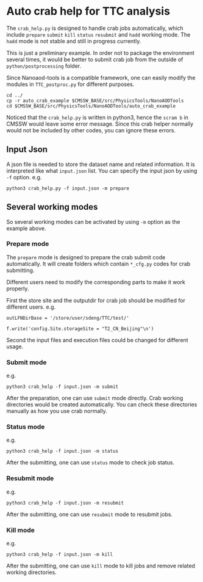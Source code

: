 # Auto crab help for TTC analysis
The `crab_help.py` is designed to handle crab jobs automatically, which include `prepare` `submit` `kill` `status` `resubmit` and `hadd` working mode. The `hadd` mode is not stable and still in progress currently.

This is just a preliminary example. In order not to package the environment several times, it would be better to submit crab job from the outside of `python/postprocessing` folder.

Since Nanoaod-tools is a compatible framework, one can easily modify the modules in `TTC_postproc.py` for different purposes.

```
cd ../
cp -r auto_crab_example $CMSSW_BASE/src/PhysicsTools/NanoAODTools
cd $CMSSW_BASE/src/PhysicsTools/NanoAODTools/auto_crab_example
```

Noticed that the `crab_help.py` is written in python3, hence the `scram b` in CMSSW would leave some error message. Since this crab helper normally would not be included by other codes, you can ignore these errors.

## Input Json
A json file is needed to store the dataset name and related information. It is interpreted like what `input.json` list. You can specify the input json by using `-f` option. e.g.
```
python3 crab_help.py -f input.json -m prepare
```

## Several working modes
So several working modes can be activated by using `-m` option as the example above.

### Prepare mode
The `prepare` mode is designed to prepare the crab submit code automatically. It will create folders which contain `*_cfg.py` codes for crab submitting.

Different users need to modify the corresponding parts to make it work properly.

First the store site and the outputdir for crab job should be modified for different users.
e.g.
```
outLFNDirBase = '/store/user/sdeng/TTC/test/'

f.write('config.Site.storageSite = "T2_CN_Beijing"\n')
```

Second the input files and execution files could be changed for different usage.

### Submit mode
e.g.
```
python3 crab_help -f input.json -m submit
```
After the preparation, one can use `submit` mode directly. Crab working directories would be created automatically. You can check these directories manually as how you use crab normally.

### Status mode
e.g.
```
python3 crab_help -f input.json -m status
```
After the submitting, one can use `status` mode to check job status.

### Resubmit mode
e.g.
```
python3 crab_help -f input.json -m resubmit
```
After the submitting, one can use `resubmit` mode to resubmit jobs.

### Kill mode
e.g.
```
python3 crab_help -f input.json -m kill
```
After the submitting, one can use `kill` mode to kill jobs and remove related working directories.